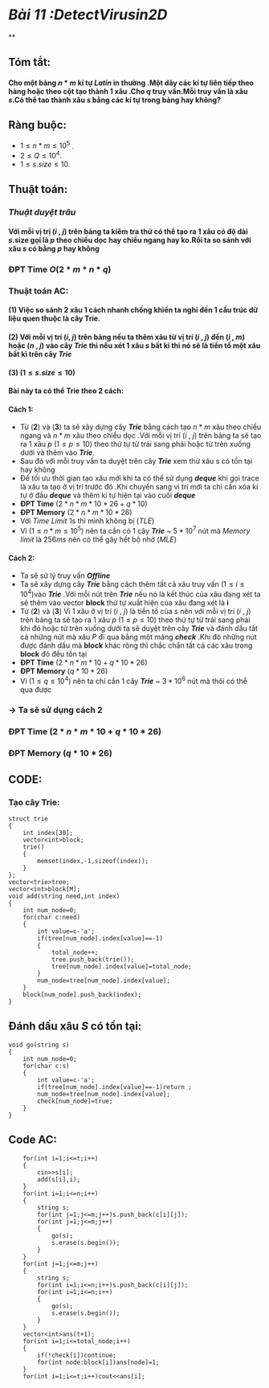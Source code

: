 # ***Bài 11 :DetectVirusin2D***
**
## **Tóm tắt**:
#### Cho một bảng $n$ * $m$ kí tự $Latin$ in thường .Một dãy các kí tự liên tiếp theo hàng hoặc theo cột tạo thành 1 xâu .Cho $q$ truy vấn.Mỗi truy vấn là xâu $s$.Có thể tao thành xâu $s$ bằng các kí tự trong bảng hay không? 
## **Ràng buộc:**
- $1 \le n*m \le 10^{5}$ .
- $2 \le Q \le 10^{4}$.
- $1 \le s.size \le 10$.
## **Thuật toán**:
### ***Thuật duyệt trâu***
#### Với mỗi vị trị ($i$ , $j$) trên bảng ta kiểm tra thử có thể tạo ra 1 xâu có độ dài $s$.size gọi là $p$ theo chiều dọc hay chiều ngang hay ko.Rồi ta so sánh với xâu $s$ có bằng $p$ hay không
### ĐPT Time *O*($2 * m * n * q$)
### **Thuật toán AC**:
#### (**1**) Việc so sánh 2 xâu 1 cách nhanh chống khiến ta nghỉ đến 1 cấu trúc dữ liệu quen thuộc là cây Trie.
#### (**2**) Với mỗi vị trí ($i$, $j$) trên bảng nếu ta thêm xâu từ vị trí ($i$ , $j$) đến ($i$ , $m$) hoặc ($n$ , $j$) vào cây ***Trie*** thì nếu xét 1 xâu $s$ bất kì thì nó sẽ là tiền tố một xâu bất kì trên cây ***Trie*** 
#### (**3**) ($1 \le s.size \le 10$)
#### Bài này ta có thể Trie theo 2 cách:
#### **Cách 1**:
- Từ (**2**) và (**3**) ta sẽ xây dựng cây ***Trie*** bằng cách tạo $n * m$ xâu theo chiều ngang và $n * m$ xâu theo chiều dọc .Với mỗi vị trí ($i$ , $j$) trên bảng ta sẽ tạo ra 1 xâu $p$ ($1 \le p \le 10$) theo thứ tự từ trái sang phải hoặc từ trên xuống dưới và thêm vào ***Trie***.
- Sau đó với mỗi truy vấn ta duyệt trên cây ***Trie*** xem thử xâu s có tồn tại hay không
- Để tối ưu thời gian tạo xâu mới khi  ta có thể sử dụng ***deque*** khi gọi trace là xâu ta tạo ở vị trí trước đó .Khi chuyển sang vị trí mới ta chỉ cần xóa kí tự ở đầu ***deque*** và thêm kí tự hiện tại vào cuối ***deque*** 
- **ĐPT Time** ($2 * n * m * 10 * 26+q*10$)
- **ĐPT Memory** ($2 * n * m * 10 * 26$)
- Với $Time$ $Limit$ 1s thì mình không bị ($TLE$)
- Vì ($1 \le n * m \le 10^{5}$) nên ta cần có 1 cây ***Trie*** ~ $5*10^{7}$ nút mà $Memory$ $limit$  là $256ms$ nên có thể gây hết bộ nhớ ($MLE$)
#### **Cách 2**:
- Ta sẽ sử lý truy vấn ***Offline***
- Ta sẽ xây dựng cây ***Trie*** bằng cách thêm tất cả xâu truy vấn ($1 \le i \le 10^{4}$)vào ***Trie***  .Với mỗi nút trên ***Trie*** nếu nó là kết thúc của xâu đang xét ta sẽ thêm vào vector **block** thứ tự xuất hiện của xâu đang xét là **i** 
- Từ (**2**) và (**3**) Vì 1 xâu ở vị trí ($i$ , $j$) là tiền tố của $s$ nên với mỗi vị trí ($i$ , $j$) trên bảng ta sẽ tạo ra 1 xâu $p$ ($1 \le p \le 10$) theo thứ tự từ trái sang phải khi đó hoặc từ trên xuống dưới ta sẽ duyệt trên cây ***Trie*** và đánh dấu tất cả những nút mà xâu *P* đi qua bằng một mảng ***check*** .Khi đó những nút được đánh dấu mà **block** khác rõng thì chắc chắn tất cả các xâu trong **block** đó  đều tồn tại  
-  **ĐPT Time** ($2 * n * m * 10+q * 10 * 26$)
-  **ĐPT Memory** ($q * 10 * 26$)
- Vì ($1 \le q \le 10^{4}$) nên ta chỉ cần 1 cây ***Trie*** ~ $3*10^{6}$ nút mà thôi có thể qua được
### -> Ta sẽ sử dụng cách 2 
### **ĐPT Time** ($2 * n * m * 10+q*10 *26$)
### **ĐPT Memory** ($q * 10 * 26$)
## **CODE:**
### **Tạo cây Trie**:
```
struct trie
{
    int index[30];
    vector<int>block;
    trie()
    {
        memset(index,-1,sizeof(index));
    }
};
vector<trie>tree;
vector<int>block[M];
void add(string need,int index)
{
    int num_node=0;
    for(char c:need)
    {
        int value=c-'a';
        if(tree[num_node].index[value]==-1)
        {
            total_node++;
            tree.push_back(trie());
            tree[num_node].index[value]=total_node;
        }
        num_node=tree[num_node].index[value];
    }
    block[num_node].push_back(index);
}
```
## **Đánh dấu xâu ***S*** có tồn tại:**
```
void go(string s)
{
    int num_node=0;
    for(char c:s)
    {
        int value=c-'a';
        if(tree[num_node].index[value]==-1)return ;
        num_node=tree[num_node].index[value];
        check[num_node]=true;
    }
}
```
## **Code AC:**
```
    for(int i=1;i<=t;i++)
    {
        cin>>s[i];
        add(s[i],i);
    }
    for(int i=1;i<=n;i++)
    {
        string s;
        for(int j=1;j<=m;j++)s.push_back(c[i][j]);
        for(int j=1;j<=m;j++)
        {
            go(s);
            s.erase(s.begin());
        }
    }
    for(int j=1;j<=m;j++)
    {
        string s;
        for(int i=1;i<=n;i++)s.push_back(c[i][j]);
        for(int i=1;i<=n;i++)
        {
            go(s);
            s.erase(s.begin());
        }
    }
    vector<int>ans(t+1);
    for(int i=1;i<=total_node;i++)
    {
        if(!check[i])continue;
        for(int node:block[i])ans[node]=1;
    }
    for(int i=1;i<=t;i++)cout<<ans[i];
```

 
 
 



